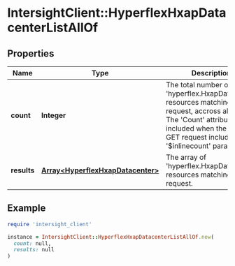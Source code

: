 # IntersightClient::HyperflexHxapDatacenterListAllOf

## Properties

| Name | Type | Description | Notes |
| ---- | ---- | ----------- | ----- |
| **count** | **Integer** | The total number of &#39;hyperflex.HxapDatacenter&#39; resources matching the request, accross all pages. The &#39;Count&#39; attribute is included when the HTTP GET request includes the &#39;$inlinecount&#39; parameter. | [optional] |
| **results** | [**Array&lt;HyperflexHxapDatacenter&gt;**](HyperflexHxapDatacenter.md) | The array of &#39;hyperflex.HxapDatacenter&#39; resources matching the request. | [optional] |

## Example

```ruby
require 'intersight_client'

instance = IntersightClient::HyperflexHxapDatacenterListAllOf.new(
  count: null,
  results: null
)
```

